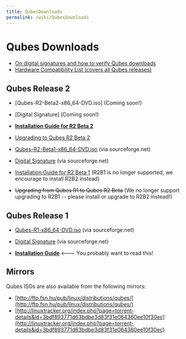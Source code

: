 ```yaml
---
title: QubesDownloads
permalink: /wiki/QubesDownloads
---
```


Qubes Downloads
===============

-   [On digital signatures and how to verify Qubes downloads](/wiki/VerifyingSignatures)
-   [Hardware Compatibility List (covers all Qubes releases)](/wiki/HCL)

Qubes Release 2
---------------

-   [Qubes-R2-Beta2-x86\_64-DVD.iso] (Coming soon!)
-   [Digital Signature] (Coming soon!)

-   **[Installation Guide for R2 Beta 2](/wiki/InstallationGuideR2B2)**
-   [Upgrading to Qubes R2 Beta 2](/wiki/UpgradeToR2B2)

-   [​Qubes-R2-Beta1-x86\_64-DVD.iso](http://sourceforge.net/projects/qubesos/files/Qubes-R2-Beta1-x86_64-DVD.iso/download) (via sourceforge.net)
-   [​Digital Signature](http://sourceforge.net/projects/qubesos/files/Qubes-R2-Beta1-x86_64-DVD.iso.asc/download) (via sourceforge.net)

-   [Installation Guide for R2 Beta 1](/wiki/InstallationGuideR2B1) (R2B1 is no longer supported, we encourage to install R2B2 instead)
-   ~~Upgrading from Qubes R1 to Qubes R2 Beta~~ (We no longer support upgrading to R2B1 -- please install or upgrade to R2B2 instead!)

Qubes Release 1
---------------

-   [​Qubes-R1-x86\_64-DVD.iso](http://sourceforge.net/projects/qubesos/files/Qubes-R1-x86_64-DVD.iso/download) (via sourceforge.net)
-   [​Digital Signature](http://sourceforge.net/projects/qubesos/files/Qubes-R1-x86_64-DVD.iso.asc/download) (via sourceforge.net)

-   **[Installation Guide](/wiki/InstallationGuide)** \<--- You probably want to read this!

Mirrors
-------

Qubes ISOs are also available from the following mirrors:

-   [​http://ftp.fsn.hu/pub/linux/distributions/qubes/](http://ftp.fsn.hu/pub/linux/distributions/qubes/)
-   [​http://linuxtracker.org/index.php?page=torrent-details&id=3bdf893771d63bdbe3d83f31e064360ee10f30ec](http://linuxtracker.org/index.php?page=torrent-details&id=3bdf893771d63bdbe3d83f31e064360ee10f30ec)

